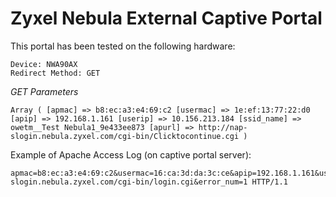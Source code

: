 # Zyxel Nebula External Captive Portal

This portal has been tested on the following hardware:

```
Device: NWA90AX
Redirect Method: GET
```

*GET Parameters*

```
Array ( [apmac] => b8:ec:a3:e4:69:c2 [usermac] => 1e:ef:13:77:22:d0 [apip] => 192.168.1.161 [userip] => 10.156.213.184 [ssid_name] => owetm__Test Nebula1_9e433ee873 [apurl] => http://nap-slogin.nebula.zyxel.com/cgi-bin/Clicktocontinue.cgi )
```

Example of Apache Access Log (on captive portal server):

```
apmac=b8:ec:a3:e4:69:c2&usermac=16:ca:3d:da:3c:ce&apip=192.168.1.161&userip=10.8.83.43&ssid_name=_Test%20Nebula1&apurl=https://nap-slogin.nebula.zyxel.com/cgi-bin/login.cgi&error_num=1 HTTP/1.1
```

